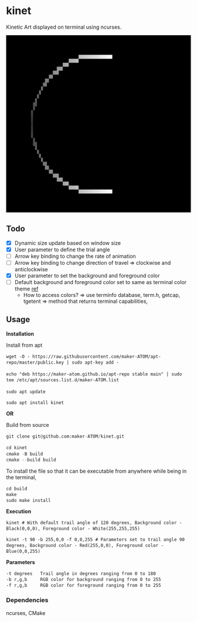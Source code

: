 # kinet

Kinetic Art displayed on terminal using ncurses.

<p align="center">
	<img src="images/demo.gif" width="600"/>
</p>


## Todo

- [x] Dynamic size update based on window size
- [x] User parameter to define the trial angle
- [ ] Arrow key binding to change the rate of animation
- [ ] Arrow key binding to change direction of travel => clockwise and anticlockwise
- [x] User parameter to set the background and foreground color
- [ ] Default background and foreground color set to same as terminal color theme [ref](https://github.com/htop-dev/htop/tree/main) 
  - How to access colors? => use terminfo database, term.h, getcap, tgetent => method that returns terminal capabilities,

## Usage

**Installation**

Install from apt

```
wget -O - https://raw.githubusercontent.com/maker-ATOM/apt-repo/master/public.key | sudo apt-key add -

echo "deb https://maker-atom.github.io/apt-repo stable main" | sudo tee /etc/apt/sources.list.d/maker-ATOM.list

sudo apt update
```

```
sudo apt install kinet
```

**OR**

Build from source

```py
git clone git@github.com:maker-ATOM/kinet.git
```
```py
cd kinet
cmake -B build
cmake --build build
```

To install the file so that it can be executable from anywhere while being in the terminal,

```
cd build
make
sudo make install
```


**Execution**

```
kinet # With default trail angle of 120 degrees, Background color - Black(0,0,0), Foreground color - White(255,255,255)
```

```
kinet -t 90 -b 255,0,0 -f 0,0,255 # Parameters set to trail angle 90 degrees, Background color - Red(255,0,0), Foreground color - Blue(0,0,255)
```

**Parameters**

```
-t degrees   Trail angle in degrees ranging from 0 to 180
-b r,g,b     RGB color for background ranging from 0 to 255
-f r,g,b     RGB color for foreground ranging from 0 to 255

```

### Dependencies
ncurses, CMake